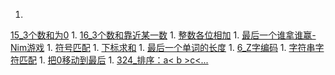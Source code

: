 1. 
[15_3个数和为0](3Sum.md)
1. 
[16_3个数和靠近某一数](3Sum-Closest.md)
1. 
[整数各位相加](add_digits.md)
1. 
[最后一个谁拿谁赢-Nim游戏](Nim_game.md)
1. 
[符号匹配](Longest_Valid_Parentheses.md)
1. 
[下标求和](sum_between_indices.md)
1. 
[最后一个单词的长度](Length_last_word.md)
1. 
[6_Z字编码](ZigZag_conversion.md)
1. 
[字符串字符匹配](anagram.md)
1. 
[把0移动到最后](movezeroes.md)
1. 
[324_排序：a< b >c<...](324_Wiggle_sort.md)

